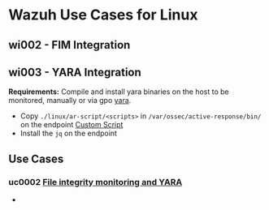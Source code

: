 # Wazuh Use Cases for Linux

## wi002 - FIM Integration

## wi003 - YARA Integration
**Requirements:** Compile and install yara binaries on the host to be monitored, manually or via gpo [yara](https://yara.readthedocs.io/en/stable/gettingstarted.html).
- Copy `./linux/ar-script/<scripts>` in `/var/ossec/active-response/bin/` on the endpoint [Custom Script](https://documentation.wazuh.com/current/user-manual/capabilities/active-response/custom-active-response-scripts.html#linux-unix-custom-active-response-configuration)
- Install the `jq` on the endpoint


## Use Cases
### uc0002 [File integrity monitoring and YARA](https://documentation.wazuh.com/current/user-manual/capabilities/malware-detection/fim-yara.html)
- 
